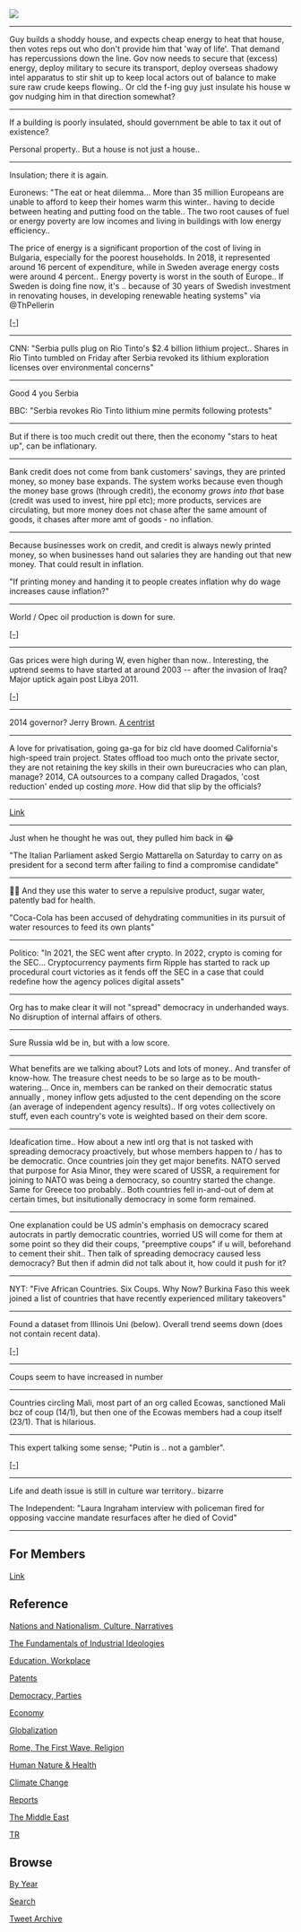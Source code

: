 <img src="https://drive.google.com/uc?export=view&id=1B2wf9R7AMH1d7Vw6e2mucLbIQ5NSjir7"/>

---

Guy builds a shoddy house, and expects cheap energy to heat that
house, then votes reps out who don't provide him that 'way of
life'. That demand has repercussions down the line. Gov now needs to
secure that (excess) energy, deploy military to secure its transport,
deploy overseas shadowy intel apparatus to stir shit up to keep local
actors out of balance to make sure raw crude keeps flowing.. Or cld
the f-ing guy just insulate his house w gov nudging him in that
direction somewhat?

---

If a building is poorly insulated, should government be able to tax it
out of existence?

Personal property.. But a house is not just a house..

---

Insulation; there it is again.

Euronews: "The eat or heat dilemma... More than 35 million Europeans
are unable to afford to keep their homes warm this winter..  having to
decide between heating and putting food on the table.. The two root
causes of fuel or energy poverty are low incomes and living in
buildings with low energy efficiency..

The price of energy is a significant proportion of the cost of living
in Bulgaria, especially for the poorest households. In 2018, it
represented around 16 percent of expenditure, while in Sweden average
energy costs were around 4 percent.. Energy poverty is worst in the
south of Europe..  If Sweden is doing fine now, it's ..  because of 30
years of Swedish investment in renovating houses, in developing
renewable heating systems" via @ThPellerin

[[-]](https://www.euronews.com/next/2022/01/26/turning-up-the-heat-on-europe-s-energy-poverty-crisis)

---

CNN: "Serbia pulls plug on Rio Tinto's $2.4 billion lithium
project.. Shares in Rio Tinto tumbled on Friday after Serbia revoked
its lithium exploration licenses over environmental concerns"

---

Good 4 you Serbia

BBC: "Serbia revokes Rio Tinto lithium mine permits following protests"

---

But if there is too much credit out there, then the economy "stars to
heat up", can be inflationary.

---

Bank credit does not come from bank customers' savings, they are
printed money, so money base expands. The system works because even
though the money base grows (through credit), the economy *grows into
that* base (credit was used to invest, hire ppl etc); more products,
services are circulating, but more money does not chase after the same
amount of goods, it chases after more amt of goods - no inflation.

---

Because businesses work on credit, and credit is always newly printed
money, so when businesses hand out salaries they are handing out that
new money. That could result in inflation.

"If printing money and handing it to people creates inflation why do
wage increases cause inflation?"

---

World / Opec oil production is down for sure.

[[-]](2019/05/stats.md#opec)

---

Gas prices were high during W, even higher than now.. Interesting, the
uptrend seems to have started at around 2003 -- after the invasion of
Iraq? Major uptick again post Libya 2011.

[[-]](2019/05/stats.md#gasoline)

---


2014 governor? Jerry Brown. [A centrist](https://www.kvcrnews.org/state-politics/2017-06-15/interview-centrist-jerry-brown-critiques-calif-democratic-partys-move-to-the-left)

---

A love for privatisation, going ga-ga for biz cld have doomed
California's high-speed train project. States offload too much onto
the private sector, they are not retaining the key skills in their own
bureucracies who can plan, manage? 2014, CA outsources to a company
called Dragados, 'cost reduction' ended up costing *more*. How did
that slip by the officials?

---

[Link](https://youtu.be/242H7F8DKHA)

---

Just when he thought he was out, they pulled him back in 😂

"The Italian Parliament asked Sergio Mattarella on Saturday to carry on
as president for a second term after failing to find a compromise
candidate"

---

🤦‍♂️ And they use this water to serve a repulsive product, sugar water,
patently bad for health.

"Coca-Cola has been accused of dehydrating communities in its pursuit
of water resources to feed its own plants"

---

Politico: "In 2021, the SEC went after crypto. In 2022, crypto is
coming for the SEC... Cryptocurrency payments firm Ripple has started
to rack up procedural court victories as it fends off the SEC in a
case that could redefine how the agency polices digital assets"

---

Org has to make clear it will not "spread" democracy in underhanded
ways. No disruption of internal affairs of others. 

---

Sure Russia wld be in, but with a low score. 

---

What benefits are we talking about? Lots and lots of money..  And
transfer of know-how. The treasure chest needs to be so large as to be
mouth-watering... Once in, members can be ranked on their democratic
status annually , money inflow gets adjusted to the cent depending on
the score (an average of independent agency results).. If org votes
collectively on stuff, even each country's vote is weighted based on
their dem score.

---

Ideafication time.. How about a new intl org that is not tasked with
spreading democracy proactively, but whose members happen to / has to
be democratic. Once countries join they get major benefits. NATO
served that purpose for Asia Minor, they were scared of USSR, a
requirement for joining to NATO was being a democracy, so country
started the change. Same for Greece too probably.. Both countries fell
in-and-out of dem at certain times, but insitutionally democracy in
some form remained.

---

One explanation could be US admin's emphasis on democracy scared
autocrats in partly democratic countries, worried US will come for
them at some point so they did their coups, "preemptive coups" if u
will, beforehand to cement their shit.. Then talk of spreading
democracy caused less democracy? But then if admin did not talk about
it, how could it push for it?

---

NYT: "Five African Countries. Six Coups. Why Now? Burkina Faso this
week joined a list of countries that have recently experienced
military takeovers"

---

Found a dataset from Illinois Uni (below). Overall trend seems down
(does not contain recent data). 

[[-]](2015/09/democracy-status.md#coups)

---

Coups seem to have increased in number 

---

Countries circling Mali, most part of an org called Ecowas, sanctioned
Mali bcz of coup (14/1), but then one of the Ecowas members had a coup
itself (23/1). That is hilarious.

---

This expert talking some sense; "Putin is .. not a gambler".

[[-]](https://twitter.com/Channel4News/status/1486450116454240259)

---

Life and death issue is still in culture war territory.. bizarre

The Independent: "Laura Ingraham interview with policeman fired for
opposing vaccine mandate resurfaces after he died of Covid"

---

## For Members

[Link](https://thirdwave-members.herokuapp.com)

## Reference

[Nations and Nationalism, Culture, Narratives](/2013/02/nations-and-nationalism.md)

[The Fundamentals of Industrial Ideologies](/2011/04/fundamentals-of-industrial-ideologies.md)

[Education, Workplace](2017/09/education-workplace.md)

[Patents](/2018/09/patents.md)

[Democracy, Parties](/2016/11/democracy.md)

[Economy](/2018/05/economy.md)

[Globalization](/2018/09/globalization.md)

[Rome, The First Wave, Religion](/2017/12/rome.md)

[Human Nature & Health](/2020/07/human-nature.md)

[Climate Change](/2018/12/climate.md)

[Reports](/2019/05/reports.md)

[The Middle East](/2019/07/middleeast.md)

[TR](../tr)

## Browse

[By Year](years.md)

[Search](search.html)

[Tweet Archive](/tweets/README.md)


